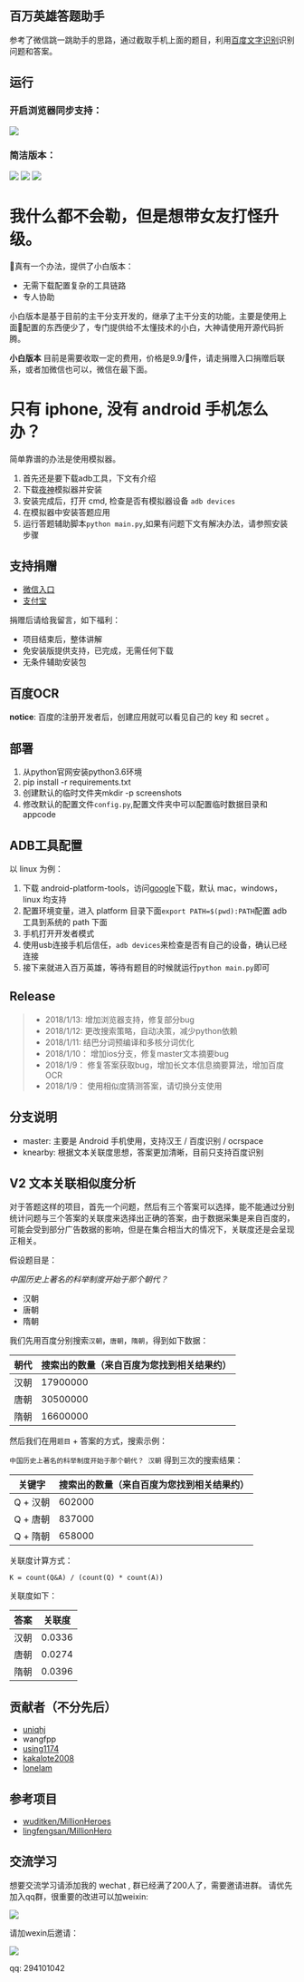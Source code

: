 
## 百万英雄答题助手

参考了微信跳一跳助手的思路，通过截取手机上面的题目，利用[百度文字识别](https://cloud.baidu.com/product/ocr/general)识别问题和答案。

## 运行

### 开启浏览器同步支持：
![](./wechatcode/main.png)

### 简洁版本：
![](./wechatcode/run-5.png)
![](./wechatcode/run-1.png)
![](./wechatcode/run-2.png)

# 我什么都不会勒，但是想带女友打怪升级。

真有一个办法，提供了小白版本：

- 无需下载配置复杂的工具链路
- 专人协助

小白版本是基于目前的主干分支开发的，继承了主干分支的功能，主要是使用上面配置的东西便少了，专门提供给不太懂技术的小白，大神请使用开源代码折腾。

**小白版本** 目前是需要收取一定的费用，价格是9.9/件，请走捐赠入口捐赠后联系，或者加微信也可以，微信在最下面。

# 只有 iphone, 没有 android 手机怎么办？

简单靠谱的办法是使用模拟器。

1. 首先还是要下载adb工具，下文有介绍
2. 下载[夜神](https://www.yeshen.com/)模拟器并安装
3. 安装完成后，打开 cmd, 检查是否有模拟器设备 `adb devices`
4. 在模拟器中安装答题应用
5. 运行答题辅助脚本`python main.py`,如果有问题下文有解决办法，请参照安装步骤

## **支持捐赠**

- [微信入口](./wechatcode/wechatpay.png)
- [支付宝](./wechatcode/alipay.png)

捐赠后请给我留言，如下福利：

- 项目结束后，整体讲解
- 免安装版提供支持，已完成，无需任何下载
- 无条件辅助安装包


## 百度OCR

**notice**: 百度的注册开发者后，创建应用就可以看见自己的 key 和 secret 。


## 部署

1. 从python官网安装python3.6环境
2. pip install -r requirements.txt
3. 创建默认的临时文件夹mkdir -p screenshots
4. 修改默认的配置文件`config.py`,配置文件夹中可以配置临时数据目录和appcode


## ADB工具配置

以 linux 为例：

1. 下载 android-platform-tools，访问[google](https://developer.android.google.cn/studio/releases/platform-tools.html)下载，默认 mac，windows， linux 均支持
2. 配置环境变量，进入 platform 目录下面`export PATH=$(pwd):PATH`配置 adb 工具到系统的 path 下面
3. 手机打开开发者模式
4. 使用usb连接手机后信任，`adb devices`来检查是否有自己的设备，确认已经连接
5. 接下来就进入百万英雄，等待有题目的时候就运行`python main.py`即可


## Release

>- 2018/1/13: 增加浏览器支持，修复部分bug
>- 2018/1/12: 更改搜索策略，自动决策，减少python依赖
>- 2018/1/11: 结巴分词预编译和多核分词优化
>- 2018/1/10： 增加ios分支，修复master文本摘要bug
>- 2018/1/9： 修复答案获取bug，增加长文本信息摘要算法，增加百度OCR
>- 2018/1/9： 使用相似度猜测答案，请切换分支使用


## 分支说明

- master: 主要是 Android 手机使用，支持汉王 / 百度识别 / ocrspace
- knearby: 根据文本关联度思想，答案更加清晰，目前只支持百度识别


## V2 文本关联相似度分析

对于答题这样的项目，首先一个问题，然后有三个答案可以选择，能不能通过分别统计问题与三个答案的关联度来选择出正确的答案，由于数据采集是来自百度的，可能会受到部分广告数据的影响，但是在集合相当大的情况下，关联度还是会呈现正相关。

假设题目是： 

*中国历史上著名的科举制度开始于那个朝代？*
- 汉朝
- 唐朝
- 隋朝

我们先用百度分别搜索`汉朝`，`唐朝`，`隋朝`，得到如下数据：

朝代 | 搜索出的数量（来自百度为您找到相关结果约）
---- | ------------------------------------------
汉朝 | 17900000
唐朝 | 30500000
隋朝 | 16600000

然后我们在用`题目` + 答案的方式，搜索示例：

`中国历史上著名的科举制度开始于那个朝代？ 汉朝` 得到三次的搜索结果：

 关键字  | 搜索出的数量（来自百度为您找到相关结果约）
-------- | ------------------------------------------
Q + 汉朝 | 602000
Q + 唐朝 | 837000
Q + 隋朝 | 658000

关联度计算方式：

``` shell
K = count(Q&A) / (count(Q) * count(A))
```

关联度如下：

答案 | 关联度
---- | ------
汉朝 | 0.0336
唐朝 | 0.0274
隋朝 | 0.0396


## 贡献者（不分先后）

- [uniqhj](https://github.com/UniqHu)
- wangfpp
- [using1174](https://github.com/Using1174)
- [kakalote2008	](https://github.com/kakalote2008)
- [lonelam](https://github.com/lonelam)

## 参考项目

- [wuditken/MillionHeroes](https://github.com/wuditken/MillionHeroes)
- [lingfengsan/MillionHero](https://github.com/lingfengsan/MillionHero)


## 交流学习

想要交流学习请添加我的 wechat ,
群已经满了200人了，需要邀请进群。
请优先加入qq群，很重要的改进可以加weixin:

![](./wechatcode/qqcode.png)

请加wexin后邀请：

![](./wechatcode/wechat-1.png)

qq: 294101042

